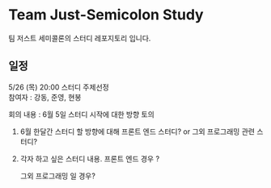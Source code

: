 # Team Just-Semicolon Study

팀 저스트 세미콜론의 스터디 레포지토리 입니다.

## 일정

5/26 (목) 20:00 스터디 주제선정
<br/>
참여자 : 강동, 준영, 현봉

회의 내용 : 6월 5일 스터디 시작에 대한 방향 토의

1. 6월 한달간 스터디 할 방향에 대해 
   프론트 엔드 스터디? or 그외 프로그래밍 관련 스터디?
   
2. 각자 하고 싶은 스터디 내용.
   프론트 엔드 경우 ?
   
   그외 프로그래밍 일 경우?
